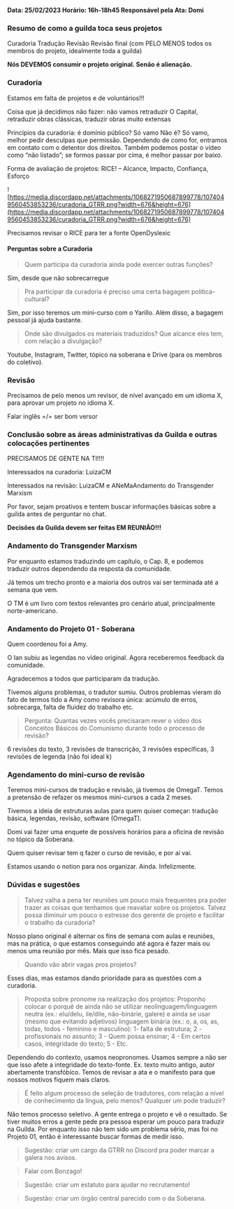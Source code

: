 **Data: 25/02/2023
Horário: 16h-18h45
Responsável pela Ata: Domi**

### Resumo de como a guilda toca seus projetos

Curadoria Tradução Revisão Revisão final (com PELO MENOS todos os membros do projeto, idealmente toda a guilda)

**Nós DEVEMOS consumir o projeto original. Senão é alienação.**
### Curadoria

Estamos em falta de projetos e de voluntários!!!

Coisa que já decidimos não fazer: não vamos retraduzir O Capital, retraduzir obras clássicas, traduzir obras muito extensas

Princípios da curadoria: é domínio público? Só vamo Não é? Só vamo, melhor pedir desculpas que permissão. Dependendo de como for, entramos em contato com o detentor dos direitos. Também podemos postar o vídeo como “não listado”; se formos passar por cima, é melhor passar por baixo.

Forma de avaliação de projetos: RICE! – Alcance, Impacto, Confiança, Esforço

![https://media.discordapp.net/attachments/1068271950687899778/1074049560453853236/curadoria_GTRR.png?width=676&height=676](https://media.discordapp.net/attachments/1068271950687899778/1074049560453853236/curadoria_GTRR.png?width=676&height=676)

Precisamos revisar o RICE para ter a fonte OpenDyslexic

#### Perguntas sobre a Curadoria

>Quem participa da curadoria ainda pode exercer outras funções?

Sim, desde que não sobrecarregue

>Pra participar da curadoria é preciso uma certa bagagem política-cultural?

Sim, por isso teremos um mini-curso com o Yarillo. Além disso, a bagagem pessoal já ajuda bastante.

>Onde são divulgados os materiais traduzidos? Que alcance eles tem, com relação a divulgação?

Youtube, Instagram, Twitter, tópico na soberana e Drive (para os membros do coletivo).
### Revisão

Precisamos de pelo menos um revisor, de nível avançado em um idioma X, para aprovar um projeto no idioma X.

Falar inglês =/= ser bom versor
### Conclusão sobre as áreas administrativas da Guilda e outras colocações pertinentes

PRECISAMOS DE GENTE NA TI!!!!

Interessados na curadoria: LuizaCM

Interessados na revisão: LuizaCM e ANeMaAndamento do Transgender Marxism

Por favor, sejam proativos e tentem buscar informações básicas sobre a guilda antes de perguntar no chat.

**Decisões da Guilda devem ser feitas EM REUNIÃO!!!**
### Andamento do Transgender Marxism

Por enquanto estamos traduzindo um capítulo, o Cap. 8, e podemos traduzir outros dependendo da resposta da comunidade.

Já temos um trecho pronto e a maioria dos outros vai ser terminada até a semana que vem.

O TM é um livro com textos relevantes pro cenário atual, principalmente norte-americano.
### Andamento do Projeto 01 - Soberana

Quem coordenou foi a Amy.

O Ian subiu as legendas no vídeo original. Agora receberemos feedback da comunidade.

Agradecemos a todos que participaram da tradução.

Tivemos alguns problemas, o tradutor sumiu. Outros problemas vieram do fato de termos tido a Amy como revisora única: acúmulo de erros, sobrecarga, falta de fluidez do trabalho etc.

>Pergunta: Quantas vezes vocês precisaram rever o vídeo dos Conceitos Básicos do Comunismo durante todo o processo de revisão?

6 revisões do texto, 3 revisões de transcrição, 3 revisões específicas, 3 revisões de legenda (não foi ideal k)
### Agendamento do mini-curso de revisão

Teremos mini-cursos de tradução e revisão, já tivemos de OmegaT. Temos a pretensão de refazer os mesmos mini-cursos a cada 2 meses.

Tivemos a ideia de estruturas aulas para quem quiser começar: tradução básica, legendas, revisão, software (OmegaT).

Domi vai fazer uma enquete de possíveis horários para a oficina de revisão no tópico da Soberana.

Quem quiser revisar tem q fazer o curso de revisão, e por aí vai.

Estamos usando o notion para nos organizar. Ainda. Infelizmente.
### Dúvidas e sugestões

>Talvez valha a pena ter reuniões um pouco mais frequentes pra poder trazer as coisas que tenhamos que reavaliar sobre os projetos. Talvez possa diminuir um pouco o estresse dos gerente de projeto e facilitar o trabalho da curadoria?

Nosso plano original é alternar os fins de semana com aulas e reuniões, mas na prática, o que estamos conseguindo até agora é fazer mais ou menos uma reunião por mês. Mais que isso fica pesado.

>Quando vão abrir vagas pros projetos?

Esses dias, mas estamos dando prioridade para as questões com a curadoria.

>Proposta sobre pronome na realização dos projetos: Proponho colocar o porquê de ainda não se utilizar neolinguagem/linguagem neutra (ex.: elu/delu, ile/dile, não-binárie, galere) e ainda se usar (mesmo que evitando adjetivos) linguagem binária (ex.: o, a, os, as, todas, todos - feminino e masculino): 1- falta de estrutura; 2 - profissionais no assunto; 3 - Quem possa ensinar; 4 - Em certos casos, integridade do texto; 5 - Etc.

Dependendo do contexto, usamos neopronomes. Usamos sempre a não ser que isso afete a integridade do texto-fonte. Ex. texto muito antigo, autor abertamente transfóbico. Temos de revisar a ata e o manifesto para que nossos motivos fiquem mais claros.

>É feito algum processo de seleção de tradutores, com relação a nível de conhecimento da língua, pelo menos? Qualquer um pode traduzir?

Não temos processo seletivo. A gente entrega o projeto e vê o resultado. Se tiver muitos erros a gente pede pra pessoa esperar um pouco para traduzir na Guilda. Por enquanto isso não tem sido um problema sério, mas foi no Projeto 01, então é interessante buscar formas de medir isso.

>Sugestão: criar um cargo da GTRR no Discord pra poder marcar a galera nos avisos.

>Falar com Bonzago!

>Sugestão: criar um estatuto para ajudar no recrutamento!

>Sugestão: criar um órgão central parecido com o da Soberana.
